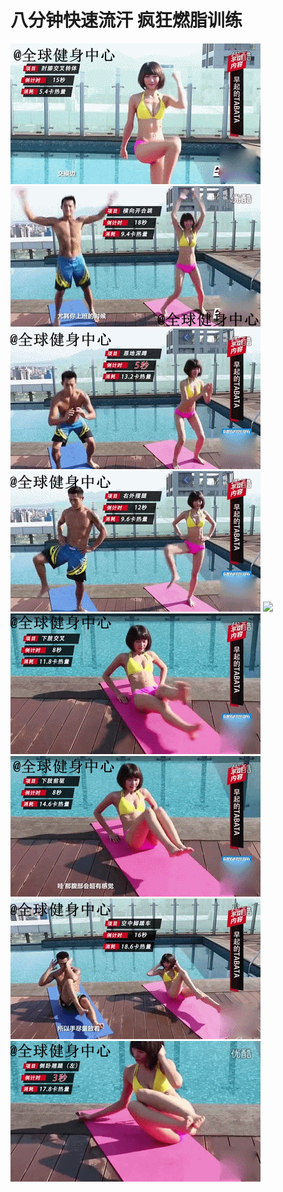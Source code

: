 # 八分钟快速流汗 疯狂燃脂训练

![](1.gif)
![](2.gif)
![](3.gif)
![](4.gif)
![](5.gif)
![](6.gif)
![](7.gif)
![](8.gif)
![](9.gif)